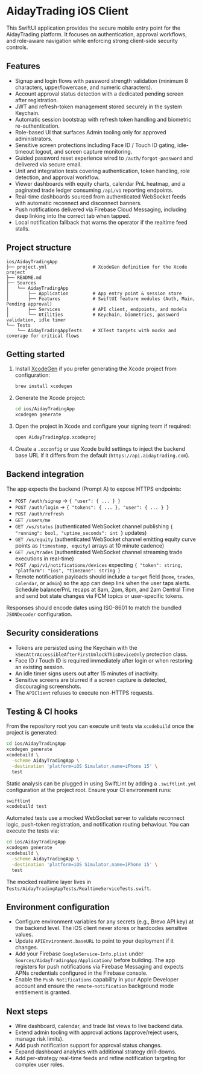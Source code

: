 # AidayTrading iOS Client

This SwiftUI application provides the secure mobile entry point for the AidayTrading platform. It focuses on authentication, approval workflows, and role-aware navigation while enforcing strong client-side security controls.

## Features

- Signup and login flows with password strength validation (minimum 8 characters, upper/lowercase, and numeric characters).
- Account approval status detection with a dedicated pending screen after registration.
- JWT and refresh-token management stored securely in the system Keychain.
- Automatic session bootstrap with refresh token handling and biometric re-authentication.
- Role-based UI that surfaces Admin tooling only for approved administrators.
- Sensitive screen protections including Face ID / Touch ID gating, idle-timeout logout, and screen capture monitoring.
- Guided password reset experience wired to `/auth/forgot-password` and delivered via secure email.
- Unit and integration tests covering authentication, token handling, role detection, and approval workflow.
- Viewer dashboards with equity charts, calendar PnL heatmap, and a paginated trade ledger consuming `/api/v1` reporting endpoints.
- Real-time dashboards sourced from authenticated WebSocket feeds with automatic reconnect and disconnect banners.
- Push notifications delivered via Firebase Cloud Messaging, including deep linking into the correct tab when tapped.
- Local notification fallback that warns the operator if the realtime feed stalls.

## Project structure

```
ios/AidayTradingApp
├── project.yml                 # XcodeGen definition for the Xcode project
├── README.md
├── Sources
│   └── AidayTradingApp
│       ├── Application         # App entry point & session store
│       ├── Features            # SwiftUI feature modules (Auth, Main, Pending approval)
│       ├── Services            # API client, endpoints, and models
│       └── Utilities           # Keychain, biometrics, password validation, idle timer
└── Tests
    └── AidayTradingAppTests    # XCTest targets with mocks and coverage for critical flows
```

## Getting started

1. Install [XcodeGen](https://github.com/yonaskolb/XcodeGen) if you prefer generating the Xcode project from configuration:

   ```bash
   brew install xcodegen
   ```

2. Generate the Xcode project:

   ```bash
   cd ios/AidayTradingApp
   xcodegen generate
   ```

3. Open the project in Xcode and configure your signing team if required:

   ```bash
   open AidayTradingApp.xcodeproj
   ```

4. Create a `.xcconfig` or use Xcode build settings to inject the backend base URL if it differs from the default (`https://api.aidaytrading.com`).

## Backend integration

The app expects the backend (Prompt A) to expose HTTPS endpoints:

- `POST /auth/signup` → `{ "user": { ... } }`
- `POST /auth/login`  → `{ "tokens": { ... }, "user": { ... } }`
- `POST /auth/refresh`
- `GET /users/me`
- `GET /ws/status` (authenticated WebSocket channel publishing `{ "running": bool, "uptime_seconds": int }` updates)
- `GET /ws/equity` (authenticated WebSocket channel emitting equity curve points as `[timestamp, equity]` arrays at 10 minute cadence)
- `GET /ws/trades` (authenticated WebSocket channel streaming trade executions in real-time)
- `POST /api/v1/notifications/devices` expecting `{ "token": string, "platform": "ios", "timezone": string }`
- Remote notification payloads should include a `target` field (`home`, `trades`, `calendar`, or `admin`) so the app can deep link when the user taps alerts. Schedule balance/PnL recaps at 8am, 2pm, 8pm, and 2am Central Time and send bot state changes via FCM topics or user-specific tokens.

Responses should encode dates using ISO-8601 to match the bundled `JSONDecoder` configuration.

## Security considerations

- Tokens are persisted using the Keychain with the `kSecAttrAccessibleAfterFirstUnlockThisDeviceOnly` protection class.
- Face ID / Touch ID is required immediately after login or when restoring an existing session.
- An idle timer signs users out after 15 minutes of inactivity.
- Sensitive screens are blurred if a screen capture is detected, discouraging screenshots.
- The `APIClient` refuses to execute non-HTTPS requests.

## Testing & CI hooks

From the repository root you can execute unit tests via `xcodebuild` once the project is generated:

```bash
cd ios/AidayTradingApp
xcodegen generate
xcodebuild \
  -scheme AidayTradingApp \
  -destination 'platform=iOS Simulator,name=iPhone 15' \
  test
```

Static analysis can be plugged in using SwiftLint by adding a `.swiftlint.yml` configuration at the project root. Ensure your CI environment runs:

```bash
swiftlint
xcodebuild test
```

Automated tests use a mocked WebSocket server to validate reconnect logic, push-token registration, and notification routing behaviour. You can execute the tests via:

```bash
cd ios/AidayTradingApp
xcodegen generate
xcodebuild \
  -scheme AidayTradingApp \
  -destination 'platform=iOS Simulator,name=iPhone 15' \
  test
```

The mocked realtime layer lives in `Tests/AidayTradingAppTests/RealtimeServiceTests.swift`.

## Environment configuration

- Configure environment variables for any secrets (e.g., Brevo API key) at the backend level. The iOS client never stores or hardcodes sensitive values.
- Update `APIEnvironment.baseURL` to point to your deployment if it changes.
- Add your Firebase `GoogleService-Info.plist` under `Sources/AidayTradingApp/Application/` before building. The app registers for push notifications via Firebase Messaging and expects APNs credentials configured in the Firebase console.
- Enable the `Push Notifications` capability in your Apple Developer account and ensure the `remote-notification` background mode entitlement is granted.

## Next steps

- Wire dashboard, calendar, and trade list views to live backend data.
- Extend admin tooling with approval actions (approve/reject users, manage risk limits).
- Add push notification support for approval status changes.
- Expand dashboard analytics with additional strategy drill-downs.
- Add per-strategy real-time feeds and refine notification targeting for complex user roles.
